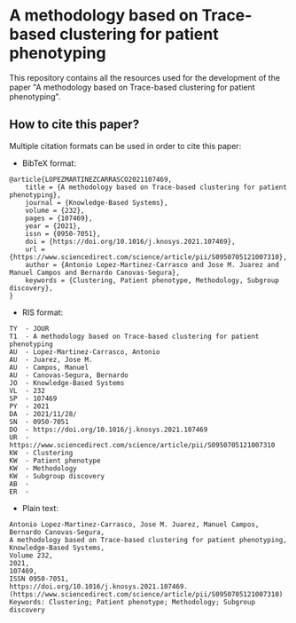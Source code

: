 # A methodology based on Trace-based clustering for patient phenotyping

This repository contains all the resources used for the development of the paper "A methodology based on Trace-based clustering for patient phenotyping".

## How to cite this paper?

Multiple citation formats can be used in order to cite this paper:

- BibTeX format:

```
@article{LOPEZMARTINEZCARRASCO2021107469,
    title = {A methodology based on Trace-based clustering for patient phenotyping},
    journal = {Knowledge-Based Systems},
    volume = {232},
    pages = {107469},
    year = {2021},
    issn = {0950-7051},
    doi = {https://doi.org/10.1016/j.knosys.2021.107469},
    url = {https://www.sciencedirect.com/science/article/pii/S0950705121007310},
    author = {Antonio Lopez-Martinez-Carrasco and Jose M. Juarez and Manuel Campos and Bernardo Canovas-Segura},
    keywords = {Clustering, Patient phenotype, Methodology, Subgroup discovery},
}
```

- RIS format:

```
TY  - JOUR
T1  - A methodology based on Trace-based clustering for patient phenotyping
AU  - Lopez-Martinez-Carrasco, Antonio
AU  - Juarez, Jose M.
AU  - Campos, Manuel
AU  - Canovas-Segura, Bernardo
JO  - Knowledge-Based Systems
VL  - 232
SP  - 107469
PY  - 2021
DA  - 2021/11/28/
SN  - 0950-7051
DO  - https://doi.org/10.1016/j.knosys.2021.107469
UR  - https://www.sciencedirect.com/science/article/pii/S0950705121007310
KW  - Clustering
KW  - Patient phenotype
KW  - Methodology
KW  - Subgroup discovery
AB  - 
ER  - 
```

- Plain text:

```
Antonio Lopez-Martinez-Carrasco, Jose M. Juarez, Manuel Campos, Bernardo Canovas-Segura,
A methodology based on Trace-based clustering for patient phenotyping,
Knowledge-Based Systems,
Volume 232,
2021,
107469,
ISSN 0950-7051,
https://doi.org/10.1016/j.knosys.2021.107469.
(https://www.sciencedirect.com/science/article/pii/S0950705121007310)
Keywords: Clustering; Patient phenotype; Methodology; Subgroup discovery
```
